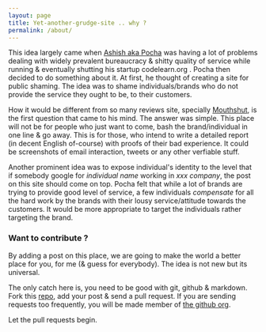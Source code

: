 ```yaml
---
layout: page
title: Yet-another-grudge-site .. why ?
permalink: /about/
---
```


This idea largely came when [Ashish aka Pocha](http://twitter.com/pocha) was having a lot of problems dealing with widely prevalent bureaucracy & shitty quality of service while running & eventually shutting his startup codelearn.org . Pocha then decided to do something about it. At first, he thought of creating a site for public shaming. The idea was to shame individuals/brands who do not provide the service they ought to be, to their customers. 

How it would be different from so many reviews site, specially [Mouthshut](mouthshut.com), is the first question that came to his mind. The answer was simple. This place will not be for people who just want to come, bash the brand/individual in one line & go away. This is for those, who intend to write a detailed report (in decent English of-course) with proofs of their bad experience. It could be screenshots of email interaction, tweets or any other verfiable stuff. 

Another prominent idea was to expose individual's identity to the level that if somebody google for *individual name* working in *xxx company*, the post on this site should come on top. Pocha felt that while a lot of brands are trying to provide good level of service, a few individuals *compensate* for all the hard work by the brands  with their lousy service/attitude towards the customers. It would be more appropriate to target the individuals rather targeting the brand. 

### Want to contribute ?

By adding a post on this place, we are going to make the world a better place for you, for me (& guess for everybody). The idea is not new but its universal. 

The only catch here is, you need to be good with git, github & markdown. Fork this [repo](http://github.com/shaming-them/shaming-them.github.io), add your post & send a pull request. If you are sending requests too frequently, you will be made member of [the github org](http://github.com/shaming-them).

Let the pull requests begin.

<!--
This Jekyll theme was crafted with <3 by [John Otander](http://johnotander.com)
([@4lpine](https://twitter.com/4lpine)).

Checkout the [Github repository](https://github.com/johnotander/pixyll) to download it,
request a feature, report a bug, or contribute. It's free, and open source
([MIT](http://opensource.org/licenses/MIT)).

Thanks to the following:

* [BASSCSS](http://basscss.com)
* [Jekyll](http://jekyllrb.com)
* [Refills](http://refills.bourbon.io/)
* [Solarized](http://ethanschoonover.com/solarized)
-->
